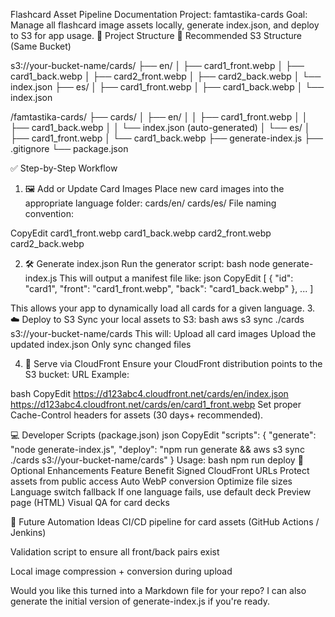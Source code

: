 Flashcard Asset Pipeline Documentation
Project: famtastika-cards
Goal: Manage all flashcard image assets locally, generate index.json, and deploy to S3 for app usage.
🔧 Project Structure
📁 Recommended S3 Structure (Same Bucket)

s3://your-bucket-name/cards/
├── en/
│ ├── card1_front.webp
│ ├── card1_back.webp
│ ├── card2_front.webp
│ ├── card2_back.webp
│ └── index.json
├── es/
│ ├── card1_front.webp
│ ├── card1_back.webp
│ └── index.json

/famtastika-cards/
├── cards/
│ ├── en/
│ │ ├── card1_front.webp
│ │ ├── card1_back.webp
│ │ └── index.json (auto-generated)
│ └── es/
│ ├── card1_front.webp
│ └── card1_back.webp
├── generate-index.js
├── .gitignore
└── package.json

✅ Step-by-Step Workflow

1. 🖼️ Add or Update Card Images
   Place new card images into the appropriate language folder:
   cards/en/
   cards/es/
   File naming convention:

CopyEdit
card1_front.webp
card1_back.webp
card2_front.webp
card2_back.webp

2. 🛠️ Generate index.json
   Run the generator script:
   bash
   node generate-index.js
   This will output a manifest file like:
   json
   CopyEdit
   [
   {
   "id": "card1",
   "front": "card1_front.webp",
   "back": "card1_back.webp"
   },
   ...
   ]

This allows your app to dynamically load all cards for a given language. 3. ☁️ Deploy to S3
Sync your local assets to S3:
bash
aws s3 sync ./cards s3://your-bucket-name/cards
This will:
Upload all card images
Upload the updated index.json
Only sync changed files

4. 🧊 Serve via CloudFront
   Ensure your CloudFront distribution points to the S3 bucket:
   URL Example:

bash
CopyEdit
https://d123abc4.cloudfront.net/cards/en/index.json
https://d123abc4.cloudfront.net/cards/en/card1_front.webp
Set proper Cache-Control headers for assets (30 days+ recommended).

💻 Developer Scripts (package.json)
json
CopyEdit
"scripts": {
"generate": "node generate-index.js",
"deploy": "npm run generate && aws s3 sync ./cards s3://your-bucket-name/cards"
}
Usage:
bash
npm run deploy
🔐 Optional Enhancements
Feature
Benefit
Signed CloudFront URLs
Protect assets from public access
Auto WebP conversion
Optimize file sizes
Language switch fallback
If one language fails, use default deck
Preview page (HTML)
Visual QA for card decks

🧪 Future Automation Ideas
CI/CD pipeline for card assets (GitHub Actions / Jenkins)

Validation script to ensure all front/back pairs exist

Local image compression + conversion during upload

Would you like this turned into a Markdown file for your repo? I can also generate the initial version of generate-index.js if you're ready.
